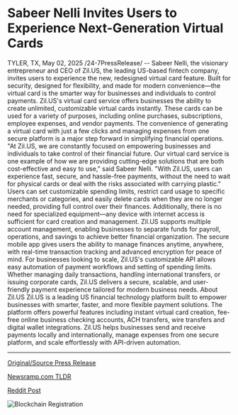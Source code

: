 # Sabeer Nelli Invites Users to Experience Next-Generation Virtual Cards

TYLER, TX, May 02, 2025 /24-7PressRelease/ -- Sabeer Nelli, the visionary entrepreneur and CEO of Zil.US, the leading US-based fintech company, invites users to experience the new, redesigned virtual card feature. Built for security, designed for flexibility, and made for modern convenience—the virtual card is the smarter way for businesses and individuals to control payments.   Zil.US's virtual card service offers businesses the ability to create unlimited, customizable virtual cards instantly. These cards can be used for a variety of purposes, including online purchases, subscriptions, employee expenses, and vendor payments. The convenience of generating a virtual card with just a few clicks and managing expenses from one secure platform is a major step forward in simplifying financial operations.   "At Zil.US, we are constantly focused on empowering businesses and individuals to take control of their financial future. Our virtual card service is one example of how we are providing cutting-edge solutions that are both cost-effective and easy to use," said Sabeer Nelli. "With Zil.US, users can experience fast, secure, and hassle-free payments, without the need to wait for physical cards or deal with the risks associated with carrying plastic."   Users can set customizable spending limits, restrict card usage to specific merchants or categories, and easily delete cards when they are no longer needed, providing full control over their finances. Additionally, there is no need for specialized equipment—any device with internet access is sufficient for card creation and management.   Zil.US supports multiple account management, enabling businesses to separate funds for payroll, operations, and savings to achieve better financial organization. The secure mobile app gives users the ability to manage finances anytime, anywhere, with real-time transaction tracking and advanced encryption for peace of mind. For businesses looking to scale, Zil.US's customizable API allows easy automation of payment workflows and setting of spending limits. Whether managing daily transactions, handling international transfers, or issuing corporate cards, Zil.US delivers a secure, scalable, and user-friendly payment experience tailored for modern business needs.  About Zil.US  Zil.US is a leading US financial technology platform built to empower businesses with smarter, faster, and more flexible payment solutions. The platform offers powerful features including instant virtual card creation, fee-free online business checking accounts, ACH transfers, wire transfers and digital wallet integrations. Zil.US helps businesses send and receive payments locally and internationally, manage expenses from one secure platform, and scale effortlessly with API-driven automation. 

---

[Original/Source Press Release](https://www.24-7pressrelease.com/press-release/522397/sabeer-nelli-invites-users-to-experience-next-generation-virtual-cards)
                    

[Newsramp.com TLDR](https://newsramp.com/curated-news/zil-us-launches-innovative-virtual-card-feature-for-enhanced-financial-control/ed7aa48e53774cc6a28a71691f884087) 

 



[Reddit Post](https://www.reddit.com/r/BlockchainWeb3New/comments/1kcv2ha/zilus_launches_innovative_virtual_card_feature/) 



![Blockchain Registration](https://cdn.newsramp.app/24-7PressRelease/qrcode/255/2/faceLXnY.webp)